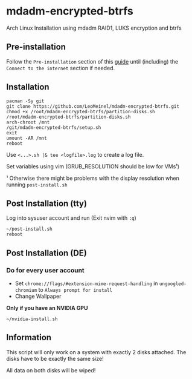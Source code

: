 # mdadm-encrypted-btrfs

Arch Linux Installation using mdadm RAID1, LUKS encryption and btrfs

## Pre-installation

Follow the `Pre-installation` section of this [guide](https://wiki.archlinux.org/title/Installation_guide#Pre-installation) until (including) the `Connect to the internet` section if needed.

## Installation

```
pacman -Sy git
git clone https://github.com/LeoMeinel/mdadm-encrypted-btrfs.git
chmod +x /root/mdadm-encrypted-btrfs/partition-disks.sh
/root/mdadm-encrypted-btrfs/partition-disks.sh
arch-chroot /mnt
/git/mdadm-encrypted-btrfs/setup.sh
exit
umount -AR /mnt
reboot
```

Use `<...>.sh |& tee <logfile>.log` to create a log file.

Set variables using vim (GRUB_RESOLUTION should be low for VMs¹)

¹ Otherwise there might be problems with the display resolution when running `post-install.sh`

## Post Installation (tty)

Log into sysuser account and run (Exit nvim with `:q`)

```
~/post-install.sh
reboot
```

## Post Installation (DE)

### Do for every user account

* Set `chrome://flags/#extension-mime-request-handling` in `ungoogled-chromium` to `Always prompt for install`
* Change Wallpaper

**Only if you have an NVIDIA GPU**

```
~/nvidia-install.sh
```

## Information

This script will only work on a system with exactly 2 disks attached. The disks have to be exactly the same size!

All data on both disks will be wiped!
